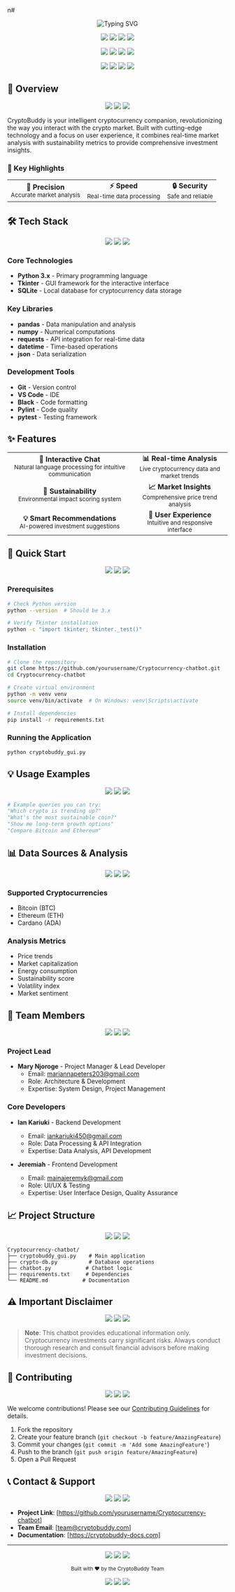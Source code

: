 n# <div align="center">
  <img src="https://readme-typing-svg.herokuapp.com?font=Fira+Code&weight=600&size=40&pause=1000&color=2ecc71&center=true&vCenter=true&random=false&width=600&height=100&lines=CryptoBuddy;Your+AI+Crypto+Companion" alt="Typing SVG" />
</div>

<div align="center">
  <img src="https://img.shields.io/badge/Python-3.x-3776AB?style=for-the-badge&logo=python&logoColor=white"/>
  <img src="https://img.shields.io/badge/Tkinter-8.6-3776AB?style=for-the-badge&logo=python&logoColor=white"/>
  <img src="https://img.shields.io/badge/Status-Active-2ecc71?style=for-the-badge"/>
  <img src="https://img.shields.io/badge/License-MIT-yellow?style=for-the-badge"/>
</div>

<p align="center">
  <img src="https://img.shields.io/badge/Version-1.0.0-blue?style=flat-square"/>
  <img src="https://img.shields.io/badge/Contributors-3-green?style=flat-square"/>
  <img src="https://img.shields.io/badge/Stars-⭐-yellow?style=flat-square"/>
  <img src="https://img.shields.io/badge/Forks-🍴-lightgrey?style=flat-square"/>
</p>

<div align="center">
  <img src="https://img.shields.io/badge/Innovation-🚀-blue"/>
  <img src="https://img.shields.io/badge/Security-🔒-green"/>
  <img src="https://img.shields.io/badge/Performance-⚡-yellow"/>
  <img src="https://img.shields.io/badge/Reliability-✅-red"/>
</div>

## 🌟 Overview

<div align="center">
  <img src="https://img.shields.io/badge/Intelligent-🤖-blue"/>
  <img src="https://img.shields.io/badge/Real-time-⏱️-green"/>
  <img src="https://img.shields.io/badge/Sustainable-🌱-yellow"/>
</div>

CryptoBuddy is your intelligent cryptocurrency companion, revolutionizing the way you interact with the crypto market. Built with cutting-edge technology and a focus on user experience, it combines real-time market analysis with sustainability metrics to provide comprehensive investment insights.

### 🎯 Key Highlights

<div align="center">
  <table>
    <tr>
      <td align="center">
        <b>🎯 Precision</b><br/>
        <sub>Accurate market analysis</sub>
      </td>
      <td align="center">
        <b>⚡ Speed</b><br/>
        <sub>Real-time data processing</sub>
      </td>
      <td align="center">
        <b>🔒 Security</b><br/>
        <sub>Safe and reliable</sub>
      </td>
    </tr>
  </table>
</div>

## 🛠️ Tech Stack

<div align="center">
  <img src="https://img.shields.io/badge/Core-Python%20|%20Tkinter%20|%20SQLite-blue"/>
  <img src="https://img.shields.io/badge/Libraries-pandas%20|%20numpy%20|%20requests-green"/>
  <img src="https://img.shields.io/badge/Tools-Git%20|%20VS%20Code%20|%20Black-yellow"/>
</div>

### Core Technologies
- **Python 3.x** - Primary programming language
- **Tkinter** - GUI framework for the interactive interface
- **SQLite** - Local database for cryptocurrency data storage

### Key Libraries
- **pandas** - Data manipulation and analysis
- **numpy** - Numerical computations
- **requests** - API integration for real-time data
- **datetime** - Time-based operations
- **json** - Data serialization

### Development Tools
- **Git** - Version control
- **VS Code** - IDE
- **Black** - Code formatting
- **Pylint** - Code quality
- **pytest** - Testing framework

## ✨ Features

<div align="center">
  <table>
    <tr>
      <td align="center">
        <b>💬 Interactive Chat</b><br/>
        <sub>Natural language processing for intuitive communication</sub>
      </td>
      <td align="center">
        <b>📊 Real-time Analysis</b><br/>
        <sub>Live cryptocurrency data and market trends</sub>
      </td>
    </tr>
    <tr>
      <td align="center">
        <b>🌱 Sustainability</b><br/>
        <sub>Environmental impact scoring system</sub>
      </td>
      <td align="center">
        <b>📈 Market Insights</b><br/>
        <sub>Comprehensive price trend analysis</sub>
      </td>
    </tr>
    <tr>
      <td align="center">
        <b>💡 Smart Recommendations</b><br/>
        <sub>AI-powered investment suggestions</sub>
      </td>
      <td align="center">
        <b>🎯 User Experience</b><br/>
        <sub>Intuitive and responsive interface</sub>
      </td>
    </tr>
  </table>
</div>

## 🚀 Quick Start

<div align="center">
  <img src="https://img.shields.io/badge/Setup-⚙️-blue"/>
  <img src="https://img.shields.io/badge/Install-📦-green"/>
  <img src="https://img.shields.io/badge/Run-▶️-yellow"/>
</div>

### Prerequisites
```bash
# Check Python version
python --version  # Should be 3.x

# Verify Tkinter installation
python -c "import tkinter; tkinter._test()"
```

### Installation
```bash
# Clone the repository
git clone https://github.com/yourusername/Cryptocurrency-chatbot.git
cd Cryptocurrency-chatbot

# Create virtual environment
python -m venv venv
source venv/bin/activate  # On Windows: venv\Scripts\activate

# Install dependencies
pip install -r requirements.txt
```

### Running the Application
```bash
python cryptobuddy_gui.py
```

## 💡 Usage Examples

<div align="center">
  <img src="https://img.shields.io/badge/Examples-💡-blue"/>
  <img src="https://img.shields.io/badge/Queries-❓-green"/>
  <img src="https://img.shields.io/badge/Results-✨-yellow"/>
</div>

```python
# Example queries you can try:
"Which crypto is trending up?"
"What's the most sustainable coin?"
"Show me long-term growth options"
"Compare Bitcoin and Ethereum"
```

## 📊 Data Sources & Analysis

<div align="center">
  <img src="https://img.shields.io/badge/Data-📊-blue"/>
  <img src="https://img.shields.io/badge/Analysis-📈-green"/>
  <img src="https://img.shields.io/badge/Metrics-📉-yellow"/>
</div>

### Supported Cryptocurrencies
- Bitcoin (BTC)
- Ethereum (ETH)
- Cardano (ADA)

### Analysis Metrics
- Price trends
- Market capitalization
- Energy consumption
- Sustainability score
- Volatility index
- Market sentiment

## 👥 Team Members

<div align="center">
  <img src="https://img.shields.io/badge/Team-👥-blue"/>
  <img src="https://img.shields.io/badge/Experts-💪-green"/>
  <img src="https://img.shields.io/badge/Creators-🎨-yellow"/>
</div>

### Project Lead
- **Mary Njoroge** - Project Manager & Lead Developer
  - Email: mariannapeters203@gmail.com
  - Role: Architecture & Development
  - Expertise: System Design, Project Management

### Core Developers
- **Ian Kariuki** - Backend Development
  - Email: iankariuki450@gmail.com
  - Role: Data Processing & API Integration
  - Expertise: Data Analysis, API Development

- **Jeremiah** - Frontend Development
  - Email: mainajeremyk@gmail.com
  - Role: UI/UX & Testing
  - Expertise: User Interface Design, Quality Assurance

## 📈 Project Structure

<div align="center">
  <img src="https://img.shields.io/badge/Structure-📁-blue"/>
  <img src="https://img.shields.io/badge/Organization-📋-green"/>
  <img src="https://img.shields.io/badge/Code-💻-yellow"/>
</div>

```
Cryptocurrency-chatbot/
├── cryptobuddy_gui.py    # Main application
├── crypto-db.py          # Database operations
├── chatbot.py           # Chatbot logic
├── requirements.txt     # Dependencies
└── README.md           # Documentation
```

## ⚠️ Important Disclaimer

<div align="center">
  <img src="https://img.shields.io/badge/Note-📝-blue"/>
  <img src="https://img.shields.io/badge/Warning-⚠️-red"/>
  <img src="https://img.shields.io/badge/Info-ℹ️-yellow"/>
</div>

> **Note**: This chatbot provides educational information only. Cryptocurrency investments carry significant risks. Always conduct thorough research and consult financial advisors before making investment decisions.

## 🤝 Contributing

<div align="center">
  <img src="https://img.shields.io/badge/Contributions-🤝-blue"/>
  <img src="https://img.shields.io/badge/Welcome-👋-green"/>
  <img src="https://img.shields.io/badge/Guidelines-📋-yellow"/>
</div>

We welcome contributions! Please see our [Contributing Guidelines](CONTRIBUTING.md) for details.

1. Fork the repository
2. Create your feature branch (`git checkout -b feature/AmazingFeature`)
3. Commit your changes (`git commit -m 'Add some AmazingFeature'`)
4. Push to the branch (`git push origin feature/AmazingFeature`)
5. Open a Pull Request

## 📞 Contact & Support

<div align="center">
  <img src="https://img.shields.io/badge/Contact-📞-blue"/>
  <img src="https://img.shields.io/badge/Support-💬-green"/>
  <img src="https://img.shields.io/badge/Docs-📚-yellow"/>
</div>

- **Project Link**: [https://github.com/yourusername/Cryptocurrency-chatbot]
- **Team Email**: [team@cryptobuddy.com]
- **Documentation**: [https://cryptobuddy-docs.com]

---

<div align="center">
  <img src="https://img.shields.io/badge/Made%20with-%E2%9D%A4-red"/>
  <img src="https://img.shields.io/badge/Powered%20by-AI-blue"/>
  <img src="https://img.shields.io/badge/Built%20by-CryptoBuddy%20Team-green"/>
</div>

<p align="center">
  <sub>Built with ❤️ by the CryptoBuddy Team</sub>
</p>

<div align="center">
  <img src="https://img.shields.io/badge/Thank%20You-🙏-blue"/>
  <img src="https://img.shields.io/badge/Star%20Us-⭐-yellow"/>
  <img src="https://img.shields.io/badge/Follow%20Us-👥-green"/>
</div>

